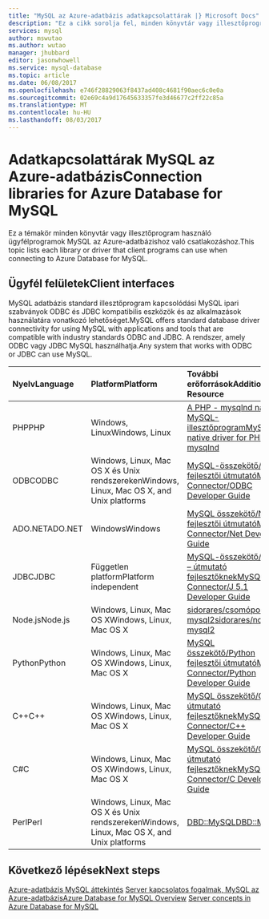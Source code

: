 ```yaml
---
title: "MySQL az Azure-adatbázis adatkapcsolattárak |} Microsoft Docs"
description: "Ez a cikk sorolja fel, minden könyvtár vagy illesztőprogram, ügyfélprogramok MySQL az Azure-adatbázishoz való csatlakozáshoz használhat."
services: mysql
author: mswutao
ms.author: wutao
manager: jhubbard
editor: jasonwhowell
ms.service: mysql-database
ms.topic: article
ms.date: 06/08/2017
ms.openlocfilehash: e746f28829063f8437ad408c4681f90aec6c0e0a
ms.sourcegitcommit: 02e69c4a9d17645633357fe3d46677c2ff22c85a
ms.translationtype: MT
ms.contentlocale: hu-HU
ms.lasthandoff: 08/03/2017
---
```

# <a name="connection-libraries-for-azure-database-for-mysql"></a><span data-ttu-id="1a91a-103">Adatkapcsolattárak MySQL az Azure-adatbázis</span><span class="sxs-lookup"><span data-stu-id="1a91a-103">Connection libraries for Azure Database for MySQL</span></span>
<span data-ttu-id="1a91a-104">Ez a témakör minden könyvtár vagy illesztőprogram használó ügyfélprogramok MySQL az Azure-adatbázishoz való csatlakozáshoz.</span><span class="sxs-lookup"><span data-stu-id="1a91a-104">This topic lists each library or driver that client programs can use when connecting to Azure Database for MySQL.</span></span>

## <a name="client-interfaces"></a><span data-ttu-id="1a91a-105">Ügyfél felületek</span><span class="sxs-lookup"><span data-stu-id="1a91a-105">Client interfaces</span></span>
<span data-ttu-id="1a91a-106">MySQL adatbázis standard illesztőprogram kapcsolódási MySQL ipari szabványok ODBC és JDBC kompatibilis eszközök és az alkalmazások használatára vonatkozó lehetőséget.</span><span class="sxs-lookup"><span data-stu-id="1a91a-106">MySQL offers standard database driver connectivity for using MySQL with applications and tools that are compatible with industry standards ODBC and JDBC.</span></span> <span data-ttu-id="1a91a-107">A rendszer, amely ODBC vagy JDBC MySQL használhatja.</span><span class="sxs-lookup"><span data-stu-id="1a91a-107">Any system that works with ODBC or JDBC can use MySQL.</span></span>

| <span data-ttu-id="1a91a-108">**Nyelv**</span><span class="sxs-lookup"><span data-stu-id="1a91a-108">**Language**</span></span> | <span data-ttu-id="1a91a-109">**Platform**</span><span class="sxs-lookup"><span data-stu-id="1a91a-109">**Platform**</span></span> | <span data-ttu-id="1a91a-110">**További erőforrások**</span><span class="sxs-lookup"><span data-stu-id="1a91a-110">**Additional Resource**</span></span> | <span data-ttu-id="1a91a-111">**Letöltés**</span><span class="sxs-lookup"><span data-stu-id="1a91a-111">**Download**</span></span> |
| :----------- | :------------| :-----------------------| :------------|
| <span data-ttu-id="1a91a-112">PHP</span><span class="sxs-lookup"><span data-stu-id="1a91a-112">PHP</span></span> | <span data-ttu-id="1a91a-113">Windows, Linux</span><span class="sxs-lookup"><span data-stu-id="1a91a-113">Windows, Linux</span></span> | [<span data-ttu-id="1a91a-114">A PHP - mysqlnd natív MySQL-illesztőprogram</span><span class="sxs-lookup"><span data-stu-id="1a91a-114">MySQL native driver for PHP - mysqlnd</span></span>](https://dev.mysql.com/downloads/connector/php-mysqlnd/) | [<span data-ttu-id="1a91a-115">Letöltés</span><span class="sxs-lookup"><span data-stu-id="1a91a-115">Download</span></span>](http://php.net/downloads.php) |
| <span data-ttu-id="1a91a-116">ODBC</span><span class="sxs-lookup"><span data-stu-id="1a91a-116">ODBC</span></span> | <span data-ttu-id="1a91a-117">Windows, Linux, Mac OS X és Unix rendszereken</span><span class="sxs-lookup"><span data-stu-id="1a91a-117">Windows, Linux, Mac OS X, and Unix platforms</span></span> | [<span data-ttu-id="1a91a-118">MySQL-összekötő/ODBC fejlesztői útmutató</span><span class="sxs-lookup"><span data-stu-id="1a91a-118">MySQL Connector/ODBC Developer Guide</span></span>](https://dev.mysql.com/doc/connector-odbc/en/) | [<span data-ttu-id="1a91a-119">Letöltés</span><span class="sxs-lookup"><span data-stu-id="1a91a-119">Download</span></span>](https://dev.mysql.com/downloads/connector/odbc/) |
| <span data-ttu-id="1a91a-120">ADO.NET</span><span class="sxs-lookup"><span data-stu-id="1a91a-120">ADO.NET</span></span> | <span data-ttu-id="1a91a-121">Windows</span><span class="sxs-lookup"><span data-stu-id="1a91a-121">Windows</span></span> | [<span data-ttu-id="1a91a-122">MySQL összekötő/Net fejlesztői útmutató</span><span class="sxs-lookup"><span data-stu-id="1a91a-122">MySQL Connector/Net Developer Guide</span></span>](https://dev.mysql.com/doc/connector-net/en/) | [<span data-ttu-id="1a91a-123">Letöltés</span><span class="sxs-lookup"><span data-stu-id="1a91a-123">Download</span></span>](https://dev.mysql.com/downloads/connector/net/) |
| <span data-ttu-id="1a91a-124">JDBC</span><span class="sxs-lookup"><span data-stu-id="1a91a-124">JDBC</span></span> | <span data-ttu-id="1a91a-125">Független platform</span><span class="sxs-lookup"><span data-stu-id="1a91a-125">Platform independent</span></span> | [<span data-ttu-id="1a91a-126">MySQL-összekötő/J 5.1 – útmutató fejlesztőknek</span><span class="sxs-lookup"><span data-stu-id="1a91a-126">MySQL Connector/J 5.1 Developer Guide</span></span>](https://dev.mysql.com/doc/connector-j/5.1/en/) | [<span data-ttu-id="1a91a-127">Letöltés</span><span class="sxs-lookup"><span data-stu-id="1a91a-127">Download</span></span>](https://dev.mysql.com/downloads/connector/j/) |
| <span data-ttu-id="1a91a-128">Node.js</span><span class="sxs-lookup"><span data-stu-id="1a91a-128">Node.js</span></span> | <span data-ttu-id="1a91a-129">Windows, Linux, Mac OS X</span><span class="sxs-lookup"><span data-stu-id="1a91a-129">Windows, Linux, Mac OS X</span></span> | [<span data-ttu-id="1a91a-130">sidorares/csomópont-mysql2</span><span class="sxs-lookup"><span data-stu-id="1a91a-130">sidorares/node-mysql2</span></span>](https://github.com/sidorares/node-mysql2/tree/master/documentation) | [<span data-ttu-id="1a91a-131">Letöltés</span><span class="sxs-lookup"><span data-stu-id="1a91a-131">Download</span></span>](https://github.com/sidorares/node-mysql2) |
| <span data-ttu-id="1a91a-132">Python</span><span class="sxs-lookup"><span data-stu-id="1a91a-132">Python</span></span> | <span data-ttu-id="1a91a-133">Windows, Linux, Mac OS X</span><span class="sxs-lookup"><span data-stu-id="1a91a-133">Windows, Linux, Mac OS X</span></span> | [<span data-ttu-id="1a91a-134">MySQL összekötő/Python fejlesztői útmutató</span><span class="sxs-lookup"><span data-stu-id="1a91a-134">MySQL Connector/Python Developer Guide</span></span>](https://dev.mysql.com/doc/connector-python/en/) | [<span data-ttu-id="1a91a-135">Letöltés</span><span class="sxs-lookup"><span data-stu-id="1a91a-135">Download</span></span>](https://dev.mysql.com/downloads/connector/python/) |
| <span data-ttu-id="1a91a-136">C++</span><span class="sxs-lookup"><span data-stu-id="1a91a-136">C++</span></span> | <span data-ttu-id="1a91a-137">Windows, Linux, Mac OS X</span><span class="sxs-lookup"><span data-stu-id="1a91a-137">Windows, Linux, Mac OS X</span></span> | [<span data-ttu-id="1a91a-138">MySQL összekötő/C++ – útmutató fejlesztőknek</span><span class="sxs-lookup"><span data-stu-id="1a91a-138">MySQL Connector/C++ Developer Guide</span></span>](https://dev.mysql.com/doc/connector-cpp/en/) | [<span data-ttu-id="1a91a-139">Letöltés</span><span class="sxs-lookup"><span data-stu-id="1a91a-139">Download</span></span>](https://dev.mysql.com/downloads/connector/python/) |
| <span data-ttu-id="1a91a-140">C#</span><span class="sxs-lookup"><span data-stu-id="1a91a-140">C</span></span> | <span data-ttu-id="1a91a-141">Windows, Linux, Mac OS X</span><span class="sxs-lookup"><span data-stu-id="1a91a-141">Windows, Linux, Mac OS X</span></span> | [<span data-ttu-id="1a91a-142">MySQL összekötő/C – útmutató fejlesztőknek</span><span class="sxs-lookup"><span data-stu-id="1a91a-142">MySQL Connector/C Developer Guide</span></span>](https://dev.mysql.com/doc/connector-c/en/) | [<span data-ttu-id="1a91a-143">Letöltés</span><span class="sxs-lookup"><span data-stu-id="1a91a-143">Download</span></span>](https://dev.mysql.com/downloads/connector/c/)
| <span data-ttu-id="1a91a-144">Perl</span><span class="sxs-lookup"><span data-stu-id="1a91a-144">Perl</span></span> | <span data-ttu-id="1a91a-145">Windows, Linux, Mac OS X és Unix rendszereken</span><span class="sxs-lookup"><span data-stu-id="1a91a-145">Windows, Linux, Mac OS X, and Unix platforms</span></span> | [<span data-ttu-id="1a91a-146">DBD::MySQL</span><span class="sxs-lookup"><span data-stu-id="1a91a-146">DBD::MySQL</span></span>](https://metacpan.org/pod/DBD::mysql) | [<span data-ttu-id="1a91a-147">Letöltés</span><span class="sxs-lookup"><span data-stu-id="1a91a-147">Download</span></span>](https://metacpan.org/pod/DBD::mysql) |


## <a name="next-steps"></a><span data-ttu-id="1a91a-148">Következő lépések</span><span class="sxs-lookup"><span data-stu-id="1a91a-148">Next steps</span></span>
<span data-ttu-id="1a91a-149">[Azure-adatbázis MySQL áttekintés](./overview.md)
[Server kapcsolatos fogalmak, MySQL az Azure-adatbázis](./concepts-servers.md)</span><span class="sxs-lookup"><span data-stu-id="1a91a-149">[Azure Database for MySQL Overview](./overview.md)
[Server concepts in Azure Database for MySQL](./concepts-servers.md)</span></span>

